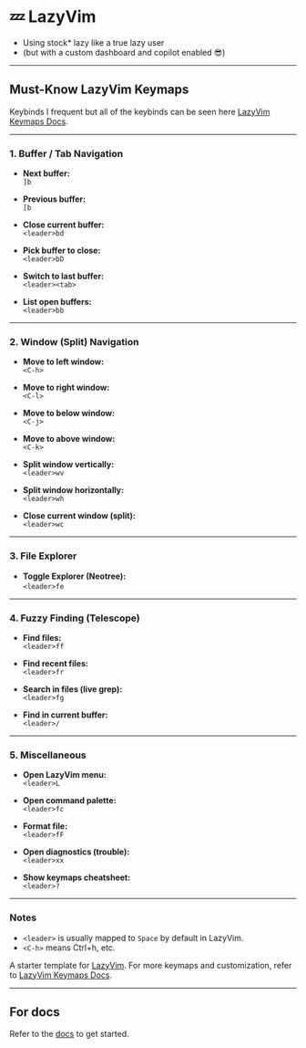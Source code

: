 # 💤 LazyVim

- Using stock* lazy like a true lazy user
- (but with a custom dashboard and copilot enabled 😎)

---

## Must-Know LazyVim Keymaps

Keybinds I frequent but all of the keybinds can be seen here [LazyVim Keymaps Docs](https://www.lazyvim.org/keymaps).

---

### 1. Buffer / Tab Navigation

- **Next buffer:**  
  `]b`

- **Previous buffer:**  
  `[b`

- **Close current buffer:**  
  `<leader>bd`

- **Pick buffer to close:**  
  `<leader>bD`

- **Switch to last buffer:**  
  `<leader><tab>`

- **List open buffers:**  
  `<leader>bb`

---

### 2. Window (Split) Navigation

- **Move to left window:**  
  `<C-h>`

- **Move to right window:**  
  `<C-l>`

- **Move to below window:**  
  `<C-j>`

- **Move to above window:**  
  `<C-k>`

- **Split window vertically:**  
  `<leader>wv`

- **Split window horizontally:**  
  `<leader>wh`

- **Close current window (split):**  
  `<leader>wc`

---

### 3. File Explorer

- **Toggle Explorer (Neotree):**  
  `<leader>fe`

---

### 4. Fuzzy Finding (Telescope)

- **Find files:**  
  `<leader>ff`

- **Find recent files:**  
  `<leader>fr`

- **Search in files (live grep):**  
  `<leader>fg`

- **Find in current buffer:**  
  `<leader>/`

---

### 5. Miscellaneous

- **Open LazyVim menu:**  
  `<leader>L`

- **Open command palette:**  
  `<leader>fc`

- **Format file:**  
  `<leader>fF`

- **Open diagnostics (trouble):**  
  `<leader>xx`

- **Show keymaps cheatsheet:**  
  `<leader>?`

---

### Notes

- `<leader>` is usually mapped to `Space` by default in LazyVim.
- `<C-h>` means Ctrl+h, etc.
  
A starter template for [LazyVim](https://github.com/LazyVim/LazyVim).
For more keymaps and customization, refer to [LazyVim Keymaps Docs](https://www.lazyvim.org/keymaps).

---

## For docs

Refer to the [docs](https://lazyvim.github.io/installation) to get started.
